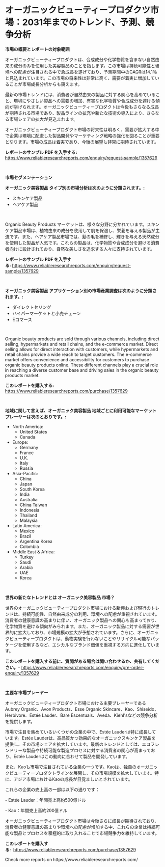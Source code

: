 <p><h1>オーガニックビューティープロダクツ市場：2031年までのトレンド、予測、競争分析</h1></p><p><strong>市場の概要とレポートの対象範囲</strong></p>
<p><p>オーガニックビューティープロダクトは、合成成分や化学物質を含まない自然由来の成分のみを使用した美容製品のことを指します。この市場は持続可能性と環境への配慮が注目される中で急成長を遂げており、予測期間中のCAGRは14.1％と見込まれています。この市場の将来性は非常に高く、需要が着実に増加していることが市場成長分析からも窺えます。</p><p>最新の市場トレンドには、消費者が自然由来の製品に対する関心を高めていること、環境にやさしい製品への需要の増加、有害な化学物質や合成成分を避ける傾向が挙げられます。オーガニックビューティープロダクトは今後もさらなる成長が期待される市場であり、製品ラインの拡充や新たな技術の導入により、さらなる市場シェアの拡大が見込まれます。</p><p>オーガニックビューティープロダクト市場の将来性は明るく、需要が拡大する中で企業は環境に配慮した製品開発やマーケティング戦略の強化を図ることが重要となります。市場の成長は着実であり、今後の展望も非常に期待されています。</p></p>
<p><strong>レポートのサンプル PDF を入手する:</strong> <a href="https://www.reliableresearchreports.com/enquiry/request-sample/1357629">https://www.reliableresearchreports.com/enquiry/request-sample/1357629</a></p>
<p>&nbsp;</p>
<p><strong>市場セグメンテーション</strong></p>
<p><strong>オーガニック美容製品 タイプ別の市場分析は次のように分類されます。:</strong></p>
<p><ul><li>スキンケア製品</li><li>ヘアケア製品</li></ul></p>
<p>&nbsp;</p>
<p><p>Organic Beauty Products マーケットは、様々な分野に分かれています。スキンケア製品市場は、植物由来の成分を使用して肌を保湿し、栄養を与える製品が主流です。また、ヘアケア製品市場では、髪の毛を補修し、輝きを与える天然成分を使用した製品が人気です。これらの製品は、化学物質や合成成分を避ける消費者向けに設計されており、自然な美しさを追求する人々に支持されています。</p></p>
<p><strong>レポートのサンプル PDF を入手する:</strong>&nbsp;<a href="https://www.reliableresearchreports.com/enquiry/request-sample/1357629">https://www.reliableresearchreports.com/enquiry/request-sample/1357629</a></p>
<p>&nbsp;</p>
<p><strong> オーガニック美容製品 アプリケーション別の市場産業調査は次のように分類されます。:</strong></p>
<p><ul><li>ダイレクトセリング</li><li>ハイパーマーケットと小売チェーン</li><li>Eコマース</li></ul></p>
<p>&nbsp;</p>
<p><p>Organic beauty products are sold through various channels, including direct selling, hypermarkets and retail chains, and the e-commerce market. Direct selling allows for direct interaction with customers, while hypermarkets and retail chains provide a wide reach to target customers. The e-commerce market offers convenience and accessibility for customers to purchase organic beauty products online. These different channels play a crucial role in reaching a diverse customer base and driving sales in the organic beauty products market.</p></p>
<p><strong>このレポートを購入する:</strong>&nbsp; <a href="https://www.reliableresearchreports.com/purchase/1357629">https://www.reliableresearchreports.com/purchase/1357629</a></p>
<p>&nbsp;</p>
<p><strong>地域に関して言えば、オーガニック美容製品 地域ごとに利用可能なマーケットプレーヤーは次のとおりです。:</strong></p>
<p><ul>
    <li>
        North America:
        <ul>
            <li>United States</li>
            <li>Canada</li>
        </ul>
    </li>
    <li>
        Europe:
        <ul>
            <li>Germany</li>
            <li>France</li>
            <li>U.K.</li>
            <li>Italy</li>
            <li>Russia</li>
        </ul>
    </li>
    <li>
        Asia-Pacific:
        <ul>
            <li>China</li>
            <li>Japan</li>
            <li>South Korea</li>
            <li>India</li>
            <li>Australia</li>
            <li>China Taiwan</li>
            <li>Indonesia</li>
            <li>Thailand</li>
            <li>Malaysia</li>
        </ul>
    </li>
    <li>
        Latin America:
        <ul>
            <li>Mexico</li>
            <li>Brazil</li>
            <li>Argentina Korea</li>
            <li>Colombia</li>
        </ul>
    </li>
    <li>
        Middle East & Africa:
        <ul>
            <li>Turkey</li>
            <li>Saudi</li>
            <li>Arabia</li>
            <li>UAE</li>
            <li>Korea</li>
        </ul>
    </li>
    </ul></p>
<p>&nbsp;</p>
<p><strong>世界の新たなトレンドとは オーガニック美容製品 市場？</strong></p>
<p><p>世界のオーガニックビューティープロダクト市場における新興および現行のトレンドは、持続可能性、自然由来成分の利用、環境への配慮が重視されています。消費者の健康意識の高まりに伴い、オーガニック製品への関心も高まっており、化学物質を避ける傾向がみられます。また、オーガニック製品に対する需要が世界的に拡大しており、市場規模の拡大が予想されています。さらに、オーガニックビューティープロダクトは、動物実験を行わないことやリサイクル可能なパッケージを使用するなど、エシカルなブランド価値を重視する方向に進化しています。</p></p>
<p><strong>このレポートを購入する前に、質問がある場合は問い合わせるか、共有してください。</strong>- <a href="https://www.reliableresearchreports.com/enquiry/pre-order-enquiry/1357629">https://www.reliableresearchreports.com/enquiry/pre-order-enquiry/1357629</a></p>
<p>&nbsp;</p>
<p><strong>主要な市場プレーヤー</strong></p>
<p><p>オーガニックビューティープロダクト市場における主要プレーヤーであるAubrey Organic、Avon Products、Esse Organic Skincare、Kao、Shiseido、Herbivore、Estée Lauder、Bare Escentuals、Aveda、Kiehl'sなどの競争分析を提供します。</p><p>市場で注目を集めているいくつかの企業の中で、Estée Lauderは特に成長しています。Estée Lauderは、高品質かつ効果的なオーガニックスキンケア製品を提供し、その市場シェアを拡大しています。最新のトレンドとしては、エコフレンドリーな製品や持続可能な製造プロセスに対する消費者の関心が高まっており、Estée Lauderはこの動向に合わせて製品を開発しています。</p><p>また、Kaoも市場で注目されている企業の一つです。Kaoは、独自のオーガニックビューティープロダクトラインを展開し、その市場規模を拡大しています。特に、アジア市場におけるKaoの成長が目覚ましいとされています。</p><p>これらの企業の売上高の一部は以下の通りです：</p><p>- Estée Lauder：年間売上高約500億ドル</p><p>- Kao：年間売上高約200億ドル</p><p>オーガニックビューティープロダクト市場は今後さらに成長が期待されており、消費者の健康意識の高まりや環境への配慮が増加する中、これらの企業は持続可能な製品とプロセスを積極的に取り入れることで市場競争力を維持しています。</p></p>
<p><strong>このレポートを購入する:</strong>&nbsp;&nbsp;<a href="https://www.reliableresearchreports.com/purchase/1357629">https://www.reliableresearchreports.com/purchase/1357629</a></p>
<p>Check more reports on https://www.reliableresearchreports.com/</p>